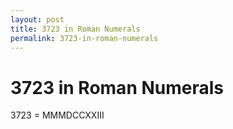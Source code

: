 ```yaml
---
layout: post
title: 3723 in Roman Numerals
permalink: 3723-in-roman-numerals
---
```


# 3723 in Roman Numerals

3723 = MMMDCCXXIII
